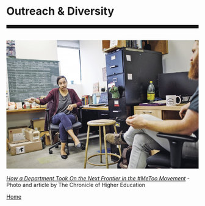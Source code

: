 <body>
		
<div class="container">
<div class="blurb">
<h1>Outreach & Diversity</h1>
<hr style="height:9px;color:#84949B"><br>
	
<img src="/images/chronicle1.jpg">
<p> <a href="https://www.chronicle.com/article/How-a-Department-Took-On-the/245050"><i> How a Department Took On the Next Frontier in the #MeToo Movement</a> </i> - Photo and article by The Chronicle of Higher Education</a></p>


<a href="../">Home</a>
